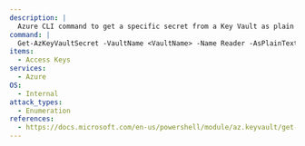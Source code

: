```yaml
---
description: |
  Azure CLI command to get a specific secret from a Key Vault as plain text.
command: |
  Get-AzKeyVaultSecret -VaultName <VaultName> -Name Reader -AsPlainText
items:
  - Access Keys
services:
  - Azure
OS:
  - Internal
attack_types:
  - Enumeration
references:
  - https://docs.microsoft.com/en-us/powershell/module/az.keyvault/get-azkeyvaultsecret
---
```

